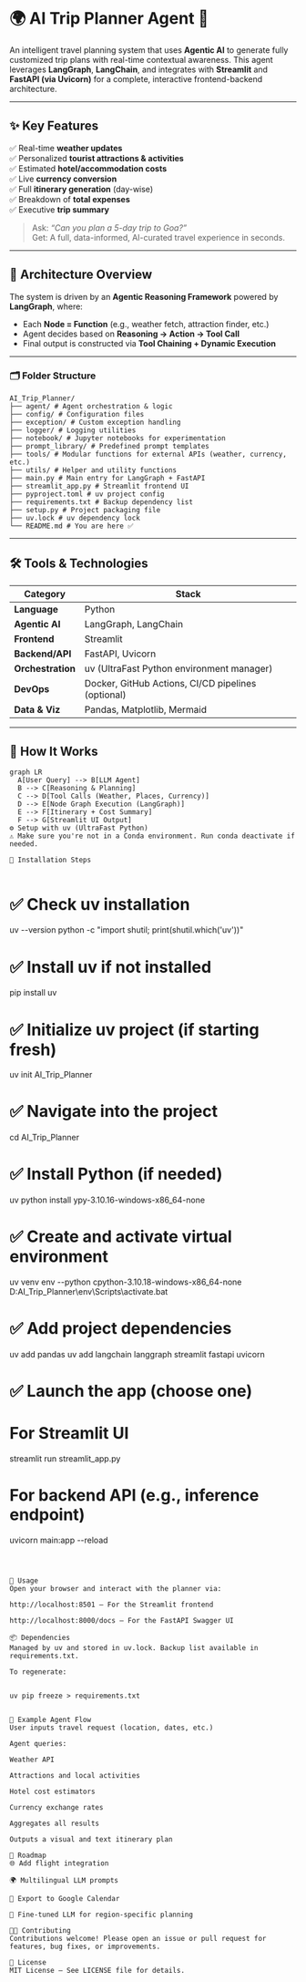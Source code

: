 # 🌍 AI Trip Planner Agent 🚀

An intelligent travel planning system that uses **Agentic AI** to generate fully customized trip plans with real-time contextual awareness. This agent leverages **LangGraph**, **LangChain**, and integrates with **Streamlit** and **FastAPI (via Uvicorn)** for a complete, interactive frontend-backend architecture.

---

## ✨ Key Features

✅ Real-time **weather updates**  
✅ Personalized **tourist attractions & activities**  
✅ Estimated **hotel/accommodation costs**  
✅ Live **currency conversion**  
✅ Full **itinerary generation** (day-wise)  
✅ Breakdown of **total expenses**  
✅ Executive **trip summary**

> Ask: *“Can you plan a 5-day trip to Goa?”*  
> Get: A full, data-informed, AI-curated travel experience in seconds.

---

## 🧠 Architecture Overview

The system is driven by an **Agentic Reasoning Framework** powered by **LangGraph**, where:

- Each **Node = Function** (e.g., weather fetch, attraction finder, etc.)
- Agent decides based on **Reasoning → Action → Tool Call**
- Final output is constructed via **Tool Chaining + Dynamic Execution**

---

### 🗂️ Folder Structure

```
AI_Trip_Planner/
├── agent/ # Agent orchestration & logic
├── config/ # Configuration files
├── exception/ # Custom exception handling
├── logger/ # Logging utilities
├── notebook/ # Jupyter notebooks for experimentation
├── prompt_library/ # Predefined prompt templates
├── tools/ # Modular functions for external APIs (weather, currency, etc.)
├── utils/ # Helper and utility functions
├── main.py # Main entry for LangGraph + FastAPI
├── streamlit_app.py # Streamlit frontend UI
├── pyproject.toml # uv project config
├── requirements.txt # Backup dependency list
├── setup.py # Project packaging file
├── uv.lock # uv dependency lock
└── README.md # You are here ✅
```



---

## 🛠️ Tools & Technologies

| Category           | Stack                                               |
|--------------------|-----------------------------------------------------|
| **Language**       | Python                                               |
| **Agentic AI**     | LangGraph, LangChain                                 |
| **Frontend**       | Streamlit                                            |
| **Backend/API**    | FastAPI, Uvicorn                                     |
| **Orchestration**  | uv (UltraFast Python environment manager)           |
| **DevOps**         | Docker, GitHub Actions, CI/CD pipelines (optional)  |
| **Data & Viz**     | Pandas, Matplotlib, Mermaid                         |

---

## 🧭 How It Works

```mermaid
graph LR
  A[User Query] --> B[LLM Agent]
  B --> C[Reasoning & Planning]
  C --> D[Tool Calls (Weather, Places, Currency)]
  D --> E[Node Graph Execution (LangGraph)]
  E --> F[Itinerary + Cost Summary]
  F --> G[Streamlit UI Output]
⚙️ Setup with uv (UltraFast Python)
⚠️ Make sure you're not in a Conda environment. Run conda deactivate if needed.

🧪 Installation Steps


```
# ✅ Check uv installation
uv --version
python -c "import shutil; print(shutil.which('uv'))"

# ✅ Install uv if not installed
pip install uv

# ✅ Initialize uv project (if starting fresh)
uv init AI_Trip_Planner

# ✅ Navigate into the project
cd AI_Trip_Planner

# ✅ Install Python (if needed)
uv python install ypy-3.10.16-windows-x86_64-none

# ✅ Create and activate virtual environment
uv venv env --python cpython-3.10.18-windows-x86_64-none
D:AI_Trip_Planner\env\Scripts\activate.bat

# ✅ Add project dependencies
uv add pandas
uv add langchain langgraph streamlit fastapi uvicorn

# ✅ Launch the app (choose one)
# For Streamlit UI
streamlit run streamlit_app.py

# For backend API (e.g., inference endpoint)
uvicorn main:app --reload
```



🚀 Usage
Open your browser and interact with the planner via:

http://localhost:8501 – For the Streamlit frontend

http://localhost:8000/docs – For the FastAPI Swagger UI

📦 Dependencies
Managed by uv and stored in uv.lock. Backup list available in requirements.txt.

To regenerate:


uv pip freeze > requirements.txt


🧩 Example Agent Flow
User inputs travel request (location, dates, etc.)

Agent queries:

Weather API

Attractions and local activities

Hotel cost estimators

Currency exchange rates

Aggregates all results

Outputs a visual and text itinerary plan

📌 Roadmap
🌐 Add flight integration

🌍 Multilingual LLM prompts

📅 Export to Google Calendar

🧠 Fine-tuned LLM for region-specific planning

🧑‍💻 Contributing
Contributions welcome! Please open an issue or pull request for features, bug fixes, or improvements.

📄 License
MIT License – See LICENSE file for details.






